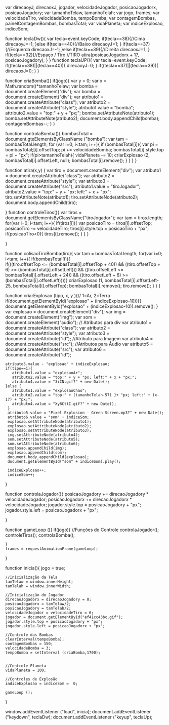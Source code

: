 var direcaoyJ, direcaoxJ, jogador, velocidadeJogador, posicaoJogadorx, posicaoJogadory;
var tamanhoTelaw, tamanhoTelah;
var jogo, frames;
var velocidadeTiro, velocidadeBomba, tempoBomba;
var contagemBombas, painelContagemBombas, bombasTotal;
var vidaPlaneta;
var indiceExplosao, indiceSom;

function teclaDw(){
    var tecla=event.keyCode;
    if(tecla==38){//Cima
       direcaoyJ=-1;
    }else if(tecla==40){//Baixo
              direcaoyJ=1;
    }
    if(tecla==37){//Esquerda
       direcaoxJ=-1;
    }else if(tecla==39){//Direita
              direcaoxJ=1;
    }
    if(tecla==32){//Espaço / Tiro
        //TIRO
        atira(posicaoJogadorx + 17, posicaoJogadory);
    }
}
function teclaUP(){
    var tecla=event.keyCode;
    if((tecla==38)||(tecla==40)){
       direcaoyJ=0;
    }
    if((tecla==37)||(tecla==39)){
       direcaoxJ=0;
    }
}

function criaBomba(){
    if(jogo){
        var y = 0;
        var x = Math.random()*tamanhoTelaw;
        var bomba = document.createElement("div");
        var bomba = document.createElement("div");
        var atributo1 = document.createAttribute("class");
        var atributo2 = document.createAttribute("style");
        atributo1.value = "bomba";
        attributo2.value = "top:" + y + "px;";
        bomba.setAttributeNote(atributo1);
        bomba.setAttributeNote(atributo2);
        document.body.appendChild(bomba);
        contagemBombas--;
    }
}

function controlaBomba(){
    bombasTotal = document.gteElementsByClassName ("bomba");
    var tam = bombasTotal.length;
    for (var i=0; i<tam; i++){
         if (bombasTotal[i]){
             var pi = bombasTotal;[i].offsetTop;
             pi += velocidadeBomba;
             bombasTotal[i].style.top = pi + "px";
             if(pi>tamanhoTelah){
                 vidaPlaneta -= 10;
                 criarExplosao (2, bombasTotal[i].offsetLeft, null);
                 bombasTotal[i].remove();
             }
         }
     }
}

function atira(x,y) {
    var tiro = document.createElement("div");
    var atributo1 = document.createAttribute("class");
    var atributo2 = document.createAttribute("style");
    var atributo3 = document.createAttribute("src");
    atributo1.value = "tiroJogador";
    atributo2.value = "top:" + y + "px; left:" + x + "px";
    tiro.setAttributeNote(atributo1);
    tiro.setAttributeNode(atributo2);
    document.body.appendChild(tiro);

}
function controleTiros(){
    var tiros = document.getElementsByClassName("tiroJogador");
    var tam = tiros.length;
    for(var i=0; i<tam; i++){
        if(tiros[i]){
           var posicaoTiro = tiros[i].offsetTop;
           posicaoTiro -= velocidadeTiro;
           tiros[i].style.top = posicaoTiro + "px";
         if(posicaoTiro<0){
             tiros[i].remove();
         }
        }
     }

}

function colisaoTiroBomba(tiro){
    var tam = bombasTotal.length;
    for(var i=0; i<tam; i++){
        if(bombasTotal[i]){  
           if(((tiro.offsetTop <= (bombasTotal[i].offsetTop + 40)) && ((tiro.offsetTop + 6) >= (bombasTotal[i].offsetLeft)))
               &&
               ((tiro.offsetLeft <= bombasTotal[i].offsetLeft + 24)) && ((tiro.offsetLeft + 6) >= (bombasTotal[i].offsetLeft))))}
           criarExplosao (1, bombasTotal[i].offsetLeft-25, bombasTotal[i].offsetTop);
           bombasTotal[i].remove();
           tiro.remove();
        }
    }
}

function criarExplosao (tipo, x, y ){// 1=Ar, 2=Terra
    if(document.getElementById("explosao" + (indiceExplosao-10))){
       document.getElementById("explosao" + (indiceExplosao-10)).remove();
    }
    var explosao = document.createElement("div");
    var img = document.createElement("img");
    var som = document.createElement("audio");
    // Atributos para div
    var atributo1 = document.createAttribute("class");
    var atributo2 = document.createAttribute("style");
    var atributo3 = document.createAttribute("id");
    //Atributo para Imagem
    var atributo4 = document.createAttribute("src");
    //Atributos para Áudio
    var atributo5 = document.createAttribute("src");
    var atributo6 = document.createAttribute("id");
    
    atributo3.value - "explosao" + indiceExplosao;
    if(tipo==1){
       atributo1.value = "explosaoAr";
       atributo2.value = "top:" + y + "px; left:" + x + "px;";
       atributo4.value = "3iCN.gif?" + new Date();
    }else {
       atributo1.value = "explosaoChao";
       atributo2.value = "top:" + (tamanhoTelah-57) }+ "px; left:" + (x-17) + "px;";
       atributo4.value = "Xy8CttI.gif?" + new Date();
     }
     atributo5.value = "Pixel Explosion - Green Screen.mp3?" + new Date();
     atributo6.value = "som" + indiceSom;
     explosao.setAttributeNode(atributo1);
     explosao.setAttributeNode(atributo2);
     explosao.setAttributeNode(atributo3);
     img.setAttributeNode(atributo4);
     som.setAttributeNode(atributo5);
     som.setAttributeNode(atributo6);
     explosao.appendChild(img);
     explosao.appendChild(som);
     document.body.appendChild(explosao);
     document.getElementById("som" + indiceSom).play();

     indiceExplosao++;
     indiceSom++;
}

function controlaJogador(){
    posicaoJogadory += direcaoJogadory * velocidadeJogador;
    posicaoJogadorx += direcaoJogadorx * velocidadeJogador;
    jogador.style.top = posicaoJogadory + "px";
    jogador.style.left = posicaoJogadorx + "px";

}

function gameLoop (){
    if(jogo){
        //Funções do Controle
        controlaJogador();
        controleTiros();
        controlaBomba();

    }
    frames = requestAnimationFrame(gameLoop);
}

function inicia(){
    jogo = true;

    //Inicialização da Tela
    tamTelaw = window.innerHeight;
    tamTelah = window.innerWidth;

    //Inicialização do Jogador
    direcaoJogadorx = direcaoJogadory = 0;
    posicaoJogadorx = tamTelaw/2;
    posicaoJogadory = tamTelah/2;
    velocidadeJogador = velocidadeTiro = 6;
    jogador = document.getElementById("ef41cc43bc.gif");
    jogador.style.top = posicaoJogadory + "px";
    jogador.style.left = posicaoJogadorx + "px";

    //Controle das Bombas
    clearInterval(tempoBomba);
    contagemBombas = 150;
    velocidadeBomba = 3;
    tempoBomba = setInterval (criaBomba,1700);
    

    //Controle Planeta
    vidaPlaneta = 100;

    //Controles de Explosão
    indiceExplosao = indiceSom =  0;
     
    gameLoop ();
}

window.addEventListener ("load", inicia);
document.addEventListener ("keydown", teclaDw);
document.addEventListener ("keyup", teclaUp);
